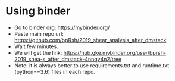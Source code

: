 # Using binder
- Go to binder org: https://mybinder.org/
- Paste main repo url: https://github.com/bpRsh/2019_shear_analysis_after_dmstack
- Wait few minutes.
- We will get the link: https://hub.gke.mybinder.org/user/bprsh-2019_shea-s_after_dmstack-4nnqv4n2/tree
- Note: it is always better to use requirements.txt and runtime.txt (python==3.6) files in each repo.
